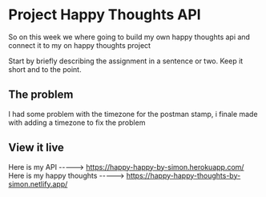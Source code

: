 # Project Happy Thoughts API

So on this week we where going to build my own happy thoughts api and connect it to my on happy thoughts project

Start by briefly describing the assignment in a sentence or two. Keep it short and to the point.

## The problem

I had some problem with the timezone for the postman stamp, i finale made with adding a timezone to fix the problem

## View it live

Here is my API -----> https://happy-happy-by-simon.herokuapp.com/
Here is my happy thoughts -----> https://happy-happy-thoughts-by-simon.netlify.app/
